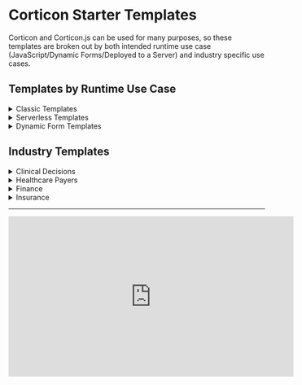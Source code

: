 # Corticon Starter Templates

Corticon and Corticon.js can be used for many purposes, so these templates are broken out by both intended runtime use case (JavaScript/Dynamic Forms/Deployed to a Server) and industry specific use cases. 

<!-- ## Templates by Runtime Use Case


- **[Classic Templates](classic-templates/README.md)**: Rule Project templates for use in Corticon Studio and deployed to a Corticon Server
- **[Serverless Templates](js-templates/README.md)**: Rule Project templates for use in Corticon.js Studio, and generated into a JavaScript Decision Function
- **[Dynamic Form Templates](form-templates/README.md)**: Rule Project templates for use in Corticon.js Studio, and generated into a JavaScript Decision Function driving client-side dynamic form behavior  -->

<section>
  <h1>Templates by Runtime Use Case </h1>
  <details>
    <summary>Classic Templates</summary>
    <p>Rule Project templates for use in Corticon Studio and deployed to a Corticon Server
    </p>
  </details>
  <details>
    <summary>Serverless Templates</summary>
    <p>Rule Project templates for use in Corticon.js Studio, and generated into a JavaScript Decision Function
    [Templates](js-templates/README.md)
         </p>
  </details>
  <details>
    <summary>Dynamic Form Templates
    </summary>
    <p>Rule Project templates for use in Corticon.js Studio, and generated into a JavaScript Decision Function driving client-side dynamic form behavior </p>
  </details>

</section>


<section>
  <h1>Industry Templates  </h1>
  <details>
    <summary>Clinical Decisions</summary>
    <p>
    </p>
  </details>
  <details>
    <summary>Healthcare Payers</summary>
    <p>
         </p>
  </details>
  <details>
    <summary>Finance
    </summary>
    <p></p>
  </details>
  <details>
    <summary>Insurance
    </summary>
    <p>. </p>
  </details>
</section>

---
<iframe width="560" height="315" src="https://www.youtube.com/embed/J4Mizdn3cEk" title="YouTube video player" frameborder="0" allow="accelerometer; autoplay; clipboard-write; encrypted-media; gyroscope; picture-in-picture; web-share" allowfullscreen></iframe>

<!-- ## Corticon Starter Rule Vocabularies

These are pre-built rule vocabularies, generated from JSON schemas and other data model representations of openly available ontologies. 
 -->




